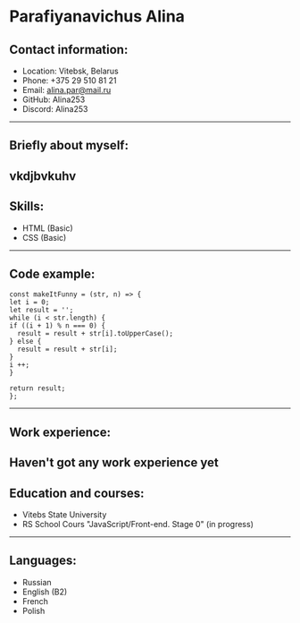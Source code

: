 # Parafiyanavichus Alina
## Contact information:
* Location: Vitebsk, Belarus
* Phone: +375 29 510 81 21
* Email: alina.par@mail.ru
* GitHub: Alina253
* Discord: Alina253
-------
## Briefly about myself:
vkdjbvkuhv
-------
## Skills:
* HTML (Basic)
* CSS (Basic)
-------
## Code example: 
```
const makeItFunny = (str, n) => {
let i = 0; 
let result = '';
while (i < str.length) {
if ((i + 1) % n === 0) {
  result = result + str[i].toUpperCase();
} else {
  result = result + str[i];
}
i ++;
}

return result;
};
```
-------
## Work experience:
Haven't got any work experience yet
-------
## Education and courses:
* Vitebs State University
* RS School Cours "JavaScript/Front-end. Stage 0" (in progress)
-------
## Languages:
* Russian
* English (B2)
* French
* Polish
